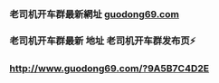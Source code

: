### 老司机开车群最新網址 [guodong69.com](http://www.guodong69.com/?kaichequn) 
### 老司机开车群最新 地址 老司机开车群发布页⚡
### http://www.guodong69.com/?9A5B7C4D2E
